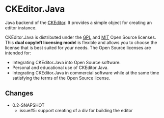 # CKEditor.Java

Java backend of the [CKEditor](http://ckeditor.com). It provides a simple object for creating an editor instance.

CKEditor.Java is distributed under the [GPL](http://www.gnu.org/licenses/gpl.html) and [MIT](http://en.wikipedia.org/wiki/MIT_License) Open Source licenses. This **dual copyleft licensing model** is flexible and allows you to choose the license that is best suited for your needs. The Open Source licenses are intended for:

* Integrating CKEditor.Java into Open Source software.
* Personal and educational use of CKEditor.Java.
* Integrating CKEditor.Java in commercial software while at the same time satisfying the terms of the Open Source license.

## Changes 

* 0.2-SNAPSHOT
  * issue#5: support creating of a div for building the editor   